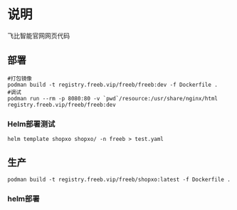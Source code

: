 # 说明
飞比智能官网网页代码

## 部署
```
#打包镜像
podman build -t registry.freeb.vip/freeb/freeb:dev -f Dockerfile .
#调试
podman run --rm -p 8080:80 -v `pwd`/resource:/usr/share/nginx/html registry.freeb.vip/freeb/freeb:dev
```

### Helm部署测试
```
helm template shopxo shopxo/ -n freeb > test.yaml
```

## 生产
```
podman build -t registry.freeb.vip/freeb/shopxo:latest -f Dockerfile .
```

### helm部署